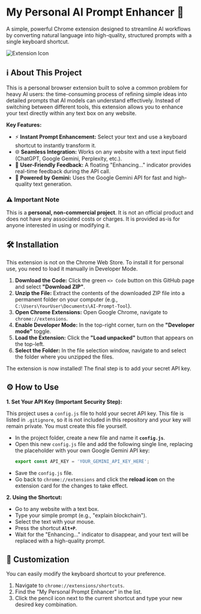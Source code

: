 # My Personal AI Prompt Enhancer 🚀

A simple, powerful Chrome extension designed to streamline AI workflows by converting natural language into high-quality, structured prompts with a single keyboard shortcut.

![Extension Icon](icon48.png)

## ℹ️ About This Project

This is a personal browser extension built to solve a common problem for heavy AI users: the time-consuming process of refining simple ideas into detailed prompts that AI models can understand effectively. Instead of switching between different tools, this extension allows you to enhance your text directly within any text box on any website.

**Key Features:**
* ⚡ **Instant Prompt Enhancement:** Select your text and use a keyboard shortcut to instantly transform it.
* 🌐 **Seamless Integration:** Works on any website with a text input field (ChatGPT, Google Gemini, Perplexity, etc.).
* 💬 **User-Friendly Feedback:** A floating "Enhancing..." indicator provides real-time feedback during the API call.
* 🧠 **Powered by Gemini:** Uses the Google Gemini API for fast and high-quality text generation.

### ⚠️ Important Note

This is a **personal, non-commercial project**. It is not an official product and does not have any associated costs or charges. It is provided as-is for anyone interested in using or modifying it.

## 🛠️ Installation

This extension is not on the Chrome Web Store. To install it for personal use, you need to load it manually in Developer Mode.

1.  **Download the Code:** Click the green `<> Code` button on this GitHub page and select **"Download ZIP"**.
2.  **Unzip the File:** Extract the contents of the downloaded ZIP file into a permanent folder on your computer (e.g., `C:\Users\YourUser\Documents\AI-Prompt-Tool`).
3.  **Open Chrome Extensions:** Open Google Chrome, navigate to `chrome://extensions`.
4.  **Enable Developer Mode:** In the top-right corner, turn on the **"Developer mode"** toggle.
5.  **Load the Extension:** Click the **"Load unpacked"** button that appears on the top-left.
6.  **Select the Folder:** In the file selection window, navigate to and select the folder where you unzipped the files.

The extension is now installed! The final step is to add your secret API key.

## ⚙️ How to Use

**1. Set Your API Key (Important Security Step):**

This project uses a `config.js` file to hold your secret API key. This file is listed in `.gitignore`, so it is not included in this repository and your key will remain private. You must create this file yourself.

* In the project folder, create a new file and name it **`config.js`**.
* Open this new `config.js` file and add the following single line, replacing the placeholder with your own Google Gemini API key:
    ```javascript
    export const API_KEY = 'YOUR_GEMINI_API_KEY_HERE';
    ```
* Save the `config.js` file.
* Go back to `chrome://extensions` and click the **reload icon** on the extension card for the changes to take effect.

**2. Using the Shortcut:**

* Go to any website with a text box.
* Type your simple prompt (e.g., "explain blockchain").
* Select the text with your mouse.
* Press the shortcut **`Alt+P`**.
* Wait for the "Enhancing..." indicator to disappear, and your text will be replaced with a high-quality prompt.

## 🔧 Customization

You can easily modify the keyboard shortcut to your preference.

1.  Navigate to `chrome://extensions/shortcuts`.
2.  Find the "My Personal Prompt Enhancer" in the list.
3.  Click the pencil icon next to the current shortcut and type your new desired key combination.
